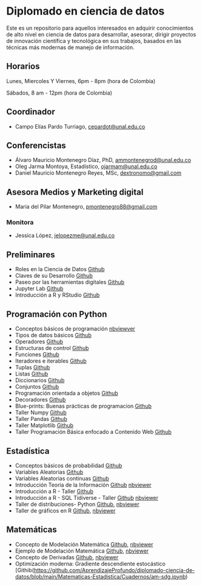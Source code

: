 # Diplomado en ciencia de datos
Este es un repositorio para aquellos interesados en adquirir conocimientos de alto nivel en ciencia de datos  para desarrollar, asesorar, dirigir proyectos de innovación científica y tecnológica en sus trabajos, basados en las técnicas más modernas de manejo de información.
## Horarios 
Lunes, Miercoles Y Viernes, 6pm - 8pm (hora de Colombia) 

Sábados, 8 am - 12pm (hora de Colombia)

## Coordinador
- Campo Elías Pardo Turriago, cepardot@unal.edu.co
## Conferencistas 
- Álvaro Mauricio Montenegro Díaz, PhD, ammontenegrod@unal.edu.co 
- Oleg Jarma Montoya, Estadístico, ojarmam@unal.edu.co 
- Daniel Mauricio Montenegro Reyes, MSc, dextronomo@gmail.com
## Asesora Medios y Marketing digital
- Maria del Pilar Montenegro, pmontenegro88@gmail.com
 ### Monitora 
 - Jessica López, jelopezme@unal.edu.co 

## Preliminares
 - Roles en la Ciencia de Datos [Github](https://github.com/AprendizajeProfundo/diplomado-ciencia-de-datos/blob/main/A_Preliminares/Cuadernos/ds_Roles_Data_science.ipynb)
 - Claves de su Desarrollo [Github](https://github.com/AprendizajeProfundo/diplomado-ciencia-de-datos/blob/main/A_Preliminares/Cuadernos/ds_claves_desarrollo.ipynb)
- Paseo por las herramientas digitales [Github](https://github.com/AprendizajeProfundo/diplomado-ciencia-de-datos/blob/main/A_Preliminares/Cuadernos/Herramientas_Digitales.ipynb)
- Jupyter Lab [Github](https://github.com/AprendizajeProfundo/diplomado-ciencia-de-datos/blob/main/A_Preliminares/Cuadernos/Imagenes_Jupyter.ipynb)
- Introducción a R y RStudio [Github](https://github.com/AprendizajeProfundo/diplomado-ciencia-de-datos/blob/main/A_Preliminares/Cuadernos/Introduccion2RyRStudio.ipynb)

## Programación con Python
- Conceptos básicos de programación [nbviewver](https://nbviewer.org/github/AprendizajeProfundo/diplomado-ciencia-de-datos/blob/main/Programaci%C3%B3n-Python/Cuadernos/py_0010_Intro_Python.ipynb)
- Tipos de datos básicos [Github](https://github.com/AprendizajeProfundo/diplomado-ciencia-de-datos/blob/main/Programaci%C3%B3n-Python/Cuadernos/py_0020_Tipos_Datos_Basicos.ipynb)
- Operadores [Github](https://github.com/AprendizajeProfundo/diplomado-ciencia-de-datos/blob/main/Programaci%C3%B3n-Python/Cuadernos/py_0030_Operadores.ipynb)
- Estructuras de control [Github](https://github.com/AprendizajeProfundo/diplomado-ciencia-de-datos/blob/main/Programaci%C3%B3n-Python/Cuadernos/py_0040_Estructuras_de_Control.ipynb)
- Funciones [Github](https://github.com/AprendizajeProfundo/diplomado-ciencia-de-datos/blob/main/Programaci%C3%B3n-Python/Cuadernos/py_0050_Funciones.ipynb)
- Iteradores e iterables [Github](https://github.com/AprendizajeProfundo/diplomado-ciencia-de-datos/blob/main/Programaci%C3%B3n-Python/Cuadernos/py_0060_Iterables_Iteradores.ipynb)
- Tuplas [Github](https://github.com/AprendizajeProfundo/diplomado-ciencia-de-datos/blob/main/Programaci%C3%B3n-Python/Cuadernos/py_0070_Tuplas.ipynb)
- Listas [Github](https://github.com/AprendizajeProfundo/diplomado-ciencia-de-datos/blob/main/Programaci%C3%B3n-Python/Cuadernos/py_0080_Listas.ipynb)
- Diccionarios [Github](https://github.com/AprendizajeProfundo/diplomado-ciencia-de-datos/blob/main/Programaci%C3%B3n-Python/Cuadernos/py_0090_Diccionarios.ipynb)
- Conjuntos [Github](https://github.com/AprendizajeProfundo/diplomado-ciencia-de-datos/blob/main/Programación-Python/Cuadernos/py_0100_Conjuntos.ipynb)
- Programación orientada a objetos [Github](https://github.com/AprendizajeProfundo/diplomado-ciencia-de-datos/blob/main/Programaci%C3%B3n-Python/Cuadernos/py_0110_POO.ipynb)
- Decoradores [Github](https://github.com/AprendizajeProfundo/diplomado-ciencia-de-datos/blob/main/Programaci%C3%B3n-Python/Cuadernos/py_0120_Decoradores.ipynb)
- Blue-prints: Buenas prácticas de programacion [Github](https://github.com/AprendizajeProfundo/diplomado-ciencia-de-datos/blob/main/Programaci%C3%B3n-Python/Cuadernos/py_0130_Patrones_POO.ipynb)
- Taller Numpy [Github](https://github.com/AprendizajeProfundo/diplomado-ciencia-de-datos/blob/main/Programaci%C3%B3n-Python/Cuadernos/Taller_Numpy.ipynb)
- Taller Pandas [Github](https://github.com/AprendizajeProfundo/diplomado-ciencia-de-datos/blob/main/Programaci%C3%B3n-Python/Cuadernos/Taller_Pandas.ipynb)
- Taller Matplotlib [Github](https://github.com/AprendizajeProfundo/diplomado-ciencia-de-datos/blob/main/Programaci%C3%B3n-Python/Cuadernos/Taller_Matplotlib.ipynb)
- Taller Programación Básica enfocado a Contenido Web [Github](https://github.com/AprendizajeProfundo/diplomado-ciencia-de-datos/blob/main/Programaci%C3%B3n-Python/Cuadernos/Taller_Web.ipynb)

 ## Estadística
 - Conceptos básicos de probabilidad [Github](https://github.com/AprendizajeProfundo/diplomado-ciencia-de-datos/blob/main/Matematicas-Estadistica/Cuadernos/Prob_Conceptos_Basicos.ipynb)
 - Variables Aleatorias [Github](https://github.com/AprendizajeProfundo/diplomado-ciencia-de-datos/blob/main/Matematicas-Estadistica/Cuadernos/Prob_Variables_Aleatorias.ipynb)
 - Variables Aleatorias continuas [Github](https://github.com/AprendizajeProfundo/diplomado-ciencia-de-datos/blob/main/Matematicas-Estadistica/Cuadernos/Prob_Distribuciones_continuas.ipynb)
 - Introducción Teoría de la Información [Github](https://github.com/AprendizajeProfundo/diplomado-ciencia-de-datos/blob/main/Matematicas-Estadistica/Cuadernos/ti_Teoria_Informacion.ipynb) [nbviewer](https://nbviewer.org/github/AprendizajeProfundo/diplomado-ciencia-de-datos/blob/main/Matematicas-Estadistica/Cuadernos/ti_Teoria_Informacion.ipynb)
 - Introducción a R - Taller [Github](https://github.com/AprendizajeProfundo/diplomado-ciencia-de-datos/blob/main/Matematicas-Estadistica/Cuadernos/Taller_R.ipynb)
 - Introducción a R - SQL Tidiverse - Taller [Github](https://github.com/AprendizajeProfundo/diplomado-ciencia-de-datos/blob/main/Matematicas-Estadistica/Cuadernos/Taller%20SQL%20y%20Tidyverse.ipynb) [nbviewer](https://github.com/AprendizajeProfundo/diplomado-ciencia-de-datos/blob/main/Matematicas-Estadistica/Cuadernos/Taller%20SQL%20y%20Tidyverse.ipynb)
 - Taller de distribuciones- Python [Github](https://github.com/AprendizajeProfundo/diplomado-ciencia-de-datos/blob/main/Matematicas-Estadistica/Cuadernos/Taller_Distribuciones.ipynb), [nbviewer](https://nbviewer.org/github/AprendizajeProfundo/diplomado-ciencia-de-datos/blob/main/Matematicas-Estadistica/Cuadernos/Taller_Distribuciones.ipynb)
 - Taller de gráficos en R [Github](https://github.com/AprendizajeProfundo/diplomado-ciencia-de-datos/blob/main/Matematicas-Estadistica/Cuadernos/Taller_Graficos_R.ipynb), [nbviewer](https://nbviewer.org/github/AprendizajeProfundo/diplomado-ciencia-de-datos/blob/main/Matematicas-Estadistica/Cuadernos/Taller_Graficos_R.ipynb)

## Matemáticas

- Concepto de Modelación Matemática [Github](https://github.com/AprendizajeProfundo/diplomado-ciencia-de-datos/blob/main/Matematicas-Estadistica/Cuadernos/mod_Modelamiento.ipynb), [nbviewer](https://nbviewer.org/github/AprendizajeProfundo/diplomado-ciencia-de-datos/blob/main/Matematicas-Estadistica/Cuadernos/mod_Modelamiento.ipynb)
- Ejemplo de Modelación Matemática [Github](https://github.com/AprendizajeProfundo/diplomado-ciencia-de-datos/blob/main/Matematicas-Estadistica/Cuadernos/mod_Ejemplo_Modelamiento.ipynb), [nbviewer](https://nbviewer.org/github/AprendizajeProfundo/diplomado-ciencia-de-datos/blob/main/Matematicas-Estadistica/Cuadernos/mod_Ejemplo_Modelamiento.ipynb)
- Concepto de Derivadas [Github](https://github.com/AprendizajeProfundo/diplomado-ciencia-de-datos/blob/main/Matematicas-Estadistica/Cuadernos/cal_derivadas.ipynb), [nbviewer](https://nbviewer.org/github/AprendizajeProfundo/diplomado-ciencia-de-datos/blob/main/Matematicas-Estadistica/Cuadernos/cal_derivadas.ipynb)
- Optimización moderna: Gradiente descendiente estocástico [Githib(https://github.com/AprendizajeProfundo/diplomado-ciencia-de-datos/blob/main/Matematicas-Estadistica/Cuadernos/am-sdg.ipynb)
